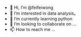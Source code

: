 - 👋 Hi, I’m @feifeiwong
- 👀 I’m interested in data analysis。
- 🌱 I’m currently learning python
- 💞️ I’m looking to collaborate on ...
- 📫 How to reach me ...

<!---
feifeiwong/feifeiwong is a ✨ special ✨ repository because its `README.md` (this file) appears on your GitHub profile.
You can click the Preview link to take a look at your changes.
--->

